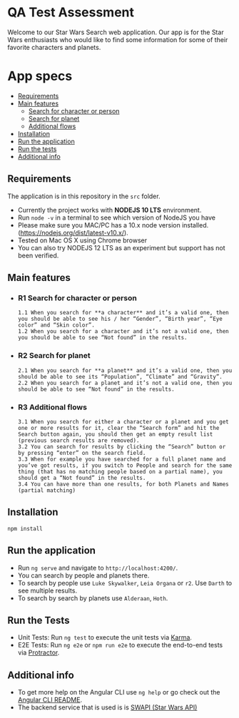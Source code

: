 # QA Test Assessment

Welcome to our Star Wars Search web application. Our app is for the Star Wars enthusiasts who would like to find some information for some of their favorite characters and planets.

# App specs
 
- [Requirements](#Requirements)
- [Main features](#Main-features)
  - [Search for character or person](#search-for-character-or-person)
  - [Search for planet](#search-for-planet)
  - [Additional flows](#additional-flows)
- [Installation](#Installation)
- [Run the application](#run-the-application)
- [Run the tests](#Installation)
- [Additional info](#additional-info)

## Requirements
The application is in this repository in the `src` folder.
- Currently the project works with **NODEJS 10 LTS** environment. 
- Run ```node -v``` in a terminal to see which version of NodeJS you have
- Please make sure you MAC/PC has a 10.x node version installed. (https://nodejs.org/dist/latest-v10.x/). 
- Tested on Mac OS X using Chrome browser
- You can also try NODEJS 12 LTS as an experiment but support has not been verified. 

## Main features

   - ### R1 Search for character or person
         1.1 When you search for **a character** and it’s a valid one, then you should be able to see his / her “Gender”, “Birth year”, “Eye color” and “Skin color”.
         1.2 When you search for a character and it’s not a valid one, then you should be able to see “Not found” in the results.

   - ### R2 Search for planet
         2.1 When you search for **a planet** and it’s a valid one, then you should be able to see its “Population”, “Climate” and “Gravity”.
         2.2 When you search for a planet and it’s not a valid one, then you should be able to see “Not found” in the results.

   - ### R3 Additional flows
         3.1 When you search for either a character or a planet and you get one or more results for it, clear the “Search form” and hit the Search button again, you should then get an empty result list (previous search results are removed).
         3.2 You can search for results by clicking the “Search” button or by pressing “enter” on the search field.
         3.3 When for example you have searched for a full planet name and you’ve got results, if you switch to People and search for the same thing (that has no matching people based on a partial name), you should get a “Not found” in the results.
         3.4 You can have more than one results, for both Planets and Names (partial matching)


## Installation

```
npm install 
```

## Run the application

- Run `ng serve` and navigate to `http://localhost:4200/`. 
- You can search by people and planets there.
- To search by people use `Luke Skywalker`, `Leia Organa` or `r2`. Use `Darth` to see multiple results.  
- To search by search by planets use `Alderaan`, `Hoth`.
 

## Run the Tests

- Unit Tests: Run `ng test` to execute the unit tests via [Karma](https://karma-runner.github.io).
- E2E Tests: Run `ng e2e` or `npm run e2e` to execute the end-to-end tests via [Protractor](http://www.protractortest.org/).

## Additional info

- To get more help on the Angular CLI use `ng help` or go check out the [Angular CLI README](https://github.com/angular/angular-cli/blob/master/README.md).
- The backend service that is used is is [SWAPI (Star Wars API)](https://swapi.dev/documentation)

